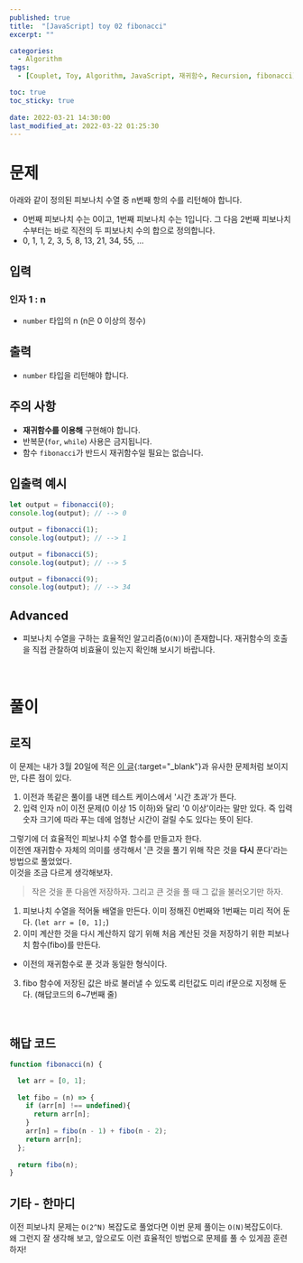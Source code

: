 ```yaml
---
published: true
title:  "[JavaScript] toy 02 fibonacci"
excerpt: ""

categories:
  - Algorithm
tags:
  - [Couplet, Toy, Algorithm, JavaScript, 재귀함수, Recursion, fibonacci]

toc: true
toc_sticky: true
 
date: 2022-03-21 14:30:00
last_modified_at: 2022-03-22 01:25:30
---
```


# 문제  
아래와 같이 정의된 피보나치 수열 중 n번째 항의 수를 리턴해야 합니다.  

* 0번째 피보나치 수는 0이고, 1번째 피보나치 수는 1입니다. 그 다음 2번째 피보나치 수부터는 바로 직전의 두 피보나치 수의 합으로 정의합니다.  
* 0, 1, 1, 2, 3, 5, 8, 13, 21, 34, 55, ...


## 입력
### 인자 1 : n
* `number` 타입의 n (n은 0 이상의 정수)  

## 출력  
* `number` 타입을 리턴해야 합니다.  

## 주의 사항  
* **재귀함수를 이용해** 구현해야 합니다.  
* 반복문(`for`, `while`) 사용은 금지됩니다.  
* 함수 `fibonacci`가 반드시 재귀함수일 필요는 없습니다.  

## 입출력 예시  
```js
let output = fibonacci(0);
console.log(output); // --> 0

output = fibonacci(1);
console.log(output); // --> 1

output = fibonacci(5);
console.log(output); // --> 5

output = fibonacci(9);
console.log(output); // --> 34
```

## Advanced  
* 피보나치 수열을 구하는 효율적인 알고리즘(`O(N)`)이 존재합니다. 재귀함수의 호출을 직접 관찰하여 비효율이 있는지 확인해 보시기 바랍니다.  
<br>

# 풀이  
## 로직  

이 문제는 내가 3월 20일에 적은 [이 글](https://mialee-luvcat.github.io/algorithm/fibonacci/){:target="_blank"}과 유사한 문제처럼 보이지만, 다른 점이 있다.  

1. 이전과 똑같은 풀이를 내면 테스트 케이스에서 '시간 초과'가 뜬다.  
2. 입력 인자 n이 이전 문제(0 이상 15 이하)와 달리 '0 이상'이라는 말만 있다. 즉 입력 숫자 크기에 따라 푸는 데에 엄청난 시간이 걸릴 수도 있다는 뜻이 된다.  

그렇기에 더 효율적인 피보나치 수열 함수를 만들고자 한다.  
이전엔 재귀함수 자체의 의미를 생각해서 '큰 것을 풀기 위해 작은 것을 **다시** 푼다'라는 방법으로 풀었었다.  
이것을 조금 다르게 생각해보자.  

> 작은 것을 푼 다음엔 저장하자. 그리고 큰 것을 풀 때 그 값을 불러오기만 하자.  

1. 피보나치 수열을 적어둘 배열을 만든다. 이미 정해진 0번째와 1번째는 미리 적어 둔다. (`let arr = [0, 1];`)  
2. 이미 계산한 것을 다시 계산하지 않기 위해 처음 계산된 것을 저장하기 위한 피보나치 함수(fibo)를 만든다.  
  * 이전의 재귀함수로 푼 것과 동일한 형식이다.  
3. fibo 함수에 저장된 값은 바로 불러낼 수 있도록 리턴값도 미리 if문으로 지정해 둔다. (해답코드의 6~7번째 줄)  


<br>

## 해답 코드
```js
function fibonacci(n) {

  let arr = [0, 1];
  
  let fibo = (n) => {
    if (arr[n] !== undefined){ 
      return arr[n];
    }
    arr[n] = fibo(n - 1) + fibo(n - 2);
    return arr[n];
  };
  
  return fibo(n);
}
```

## 기타 - 한마디  
이전 피보나치 문제는 `O(2^N)` 복잡도로 풀었다면 이번 문제 풀이는 `O(N)`복잡도이다.  
왜 그런지 잘 생각해 보고, 앞으로도 이런 효율적인 방법으로 문제를 풀 수 있게끔 훈련하자!  

<br>
<br>
